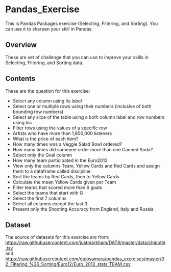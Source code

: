 # Pandas_Exercise
This is Pandas Packages exercise (Selecting, Filtering, and Sorting). You can use it to sharpen your skill in Pandas.

## Overview
These are set of challenge that you can use to improve your skills in Selecting, Filtering, and Sorting data.

## Contents
These are the question for this exercise:
* Select any column using its label
* Select one or multiple rows using their numbers (inclusive of both bounding row numbers)
* Select any slice of the table using a both column label and row numbers using loc
* Filter rows using the values of a specific row
* Artists who have more than 1,800,000 listeners
* What is the price of each item?
* How many times was a Veggie Salad Bowl ordered?
* How many times did someone order more than one Canned Soda?
* Select only the Goal column
* How many team participated in the Euro2012
* View only the columns Team, Yellow Cards and Red Cards and assign them to a dataframe called discipline
* Sort the teams by Red Cards, then to Yellow Cards
* Calculate the mean Yellow Cards given per Team
* Filter teams that scored more than 6 goals
* Select the teams that start with G
* Select the first 7 columns
* Select all columns except the last 3
* Present only the Shooting Accuracy from England, Italy and Russia

## Dataset
The source of datasets for this exercise are from:<br>
https://raw.githubusercontent.com/justmarkham/DAT8/master/data/chipotle.tsv<br>
and<br>
https://raw.githubusercontent.com/guipsamora/pandas_exercises/master/02_Filtering_%26_Sorting/Euro12/Euro_2012_stats_TEAM.csv
